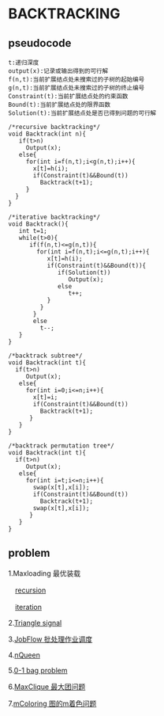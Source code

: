 # BACKTRACKING
## pseudocode
```
t:递归深度
output(x):记录或输出得到的可行解
f(n,t):当前扩展结点处未搜索过的子树的起始编号
g(n,t):当前扩展结点处未搜索过的子树的终止编号
Constraint(t):当前扩展结点处的约束函数
Bound(t):当前扩展结点处的限界函数
Solution(t):当前扩展结点处是否已得到问题的可行解
```
```
/*recursive backtracking*/
void Backtrack(int n){
   if(t>n)
     Output(x);
   else{
     for(int i=f(n,t);i<g(n,t);i++){
       x[t]=h(i);
       if(Constraint(t)&&Bound(t))
         Backtrack(t+1);
     }
  }
}
```
```
/*iterative backtracking*/
void Backtrack(){
   int t=1;
   while(t>0){
      if(f(n,t)<=g(n,t)){
        for(int i=f(n,t);i<=g(n,t);i++){
           x[t]=h(i);
           if(Constraint(t)&&Bound(t)){
              if(Solution(t))
                 Output(x);
              else
                 t++;
           }       
         }
       }
       else
         t--;
   }
}
```
```
/*backtrack subtree*/
void Backtrack(int t){
  if(t>n)
     Output(x);
   else{
     for(int i=0;i<=n;i++){
       x[t]=i;
       if(Constraint(t)&&Bound(t))
         Backtrack(t+1);
      }
   }
}
```
```
/*backtrack permutation tree*/
void Backtrack(int t){
  if(t>n)
     Output(x);
   else{
     for(int i=t;i<=n;i++){
       swap(x[t],x[i]);
       if(Constraint(t)&&Bound(t))
         Backtrack(t+1);
       swap(x[t],x[i]);
      }
   }
}
```
## problem
1.Maxloading 最优装载

　[recursion](https://github.com/Iris-Song/algorithm/blob/main/Backtracking/Maxloading-recur.cpp)　
 
　[iteration](https://github.com/Iris-Song/algorithm/blob/main/Backtracking/Maxloading-iteration.cpp)

2.[Triangle signal](https://github.com/Iris-Song/algorithm/blob/main/Backtracking/Triangle%20signal.cpp)

3.[JobFlow 批处理作业调度](https://github.com/Iris-Song/algorithm/blob/main/Backtracking/JobFlow.cpp)

4.[nQueen](https://github.com/Iris-Song/algorithm/blob/main/Backtracking/nQueen.cpp)

5.[0-1 bag problem](https://github.com/Iris-Song/algorithm/blob/main/Backtracking/bag0-1.cpp)

6.[MaxClique 最大团问题](https://github.com/Iris-Song/algorithm/blob/main/Backtracking/MaxClique.cpp)

7.[mColoring 图的m着色问题](https://github.com/Iris-Song/algorithm/blob/main/Backtracking/mColoring.cpp)
